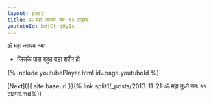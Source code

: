 ```yaml
---
layout: post
title: ॐ महा कायय नमः ११ टाइम्स
youtubeId: bmjCtjqUyIc
---
```

 
 
 ॐ महा कायय नमः  
 
 -  जिसके पास बहुत बड़ा शरीर हो 
 
  
 
  
 
 
 
 
 
 


{% include youtubePlayer.html id=page.youtubeId %}
 
[Next]({{ site.baseurl }}{% link  split1/_posts/2013-11-21-ॐ महा मूर्ध्ने नमः ११ टाइम्स.md%})
 
